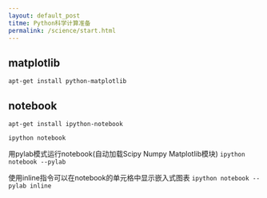 ```yaml
---
layout: default_post
titme: Python科学计算准备
permalink: /science/start.html
---
```


matplotlib
----------

`apt-get install python-matplotlib`


notebook
-------
`apt-get install ipython-notebook`

`ipython notebook`

用pylab模式运行notebook(自动加载Scipy Numpy Matplotlib模块)
`ipython notebook --pylab`

使用inline指令可以在notebook的单元格中显示嵌入式图表
`ipython notebook --pylab inline`
